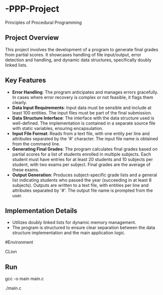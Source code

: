# -PPP-Project
Principles of Procedural Programming

## Project Overview

This project involves the development of a program to generate final grades from partial scores. It showcases handling of file input/output, error detection and handling, and dynamic data structures, specifically doubly linked lists.

## Key Features

- **Error Handling**: The program anticipates and manages errors gracefully. In cases where error recovery is complex or not feasible, it flags them clearly.
- **Data Input Requirements**: Input data must be sensible and include at least 100 entities. The input files must be part of the final submission.
- **Data Structure Interface**: The interface with the data structure used is well-defined. The implementation is contained in a separate source file with static variables, ensuring encapsulation.
- **Input File Format**: Reads from a text file, with one entity per line and attributes separated by the '#' character. The input file name is obtained from the command line.
- **Generating Final Grades**: The program calculates final grades based on partial scores for a list of students enrolled in multiple subjects. Each student must have entries for at least 20 students and 10 subjects per student, with two exams per subject. Final grades are the average of these exams.
- **Output Generation**: Produces subject-specific grade lists and a general list indicating students who passed the year (succeeding in at least 8 subjects). Outputs are written to a text file, with entities per line and attributes separated by '#'. The output file name is prompted from the user.

## Implementation Details

- Utilizes doubly linked lists for dynamic memory management.
- The program is structured to ensure clear separation between the data structure implementation and the main application logic.
  
#Environment

CLion

## Run
gcc -o main main.c

./main.c
